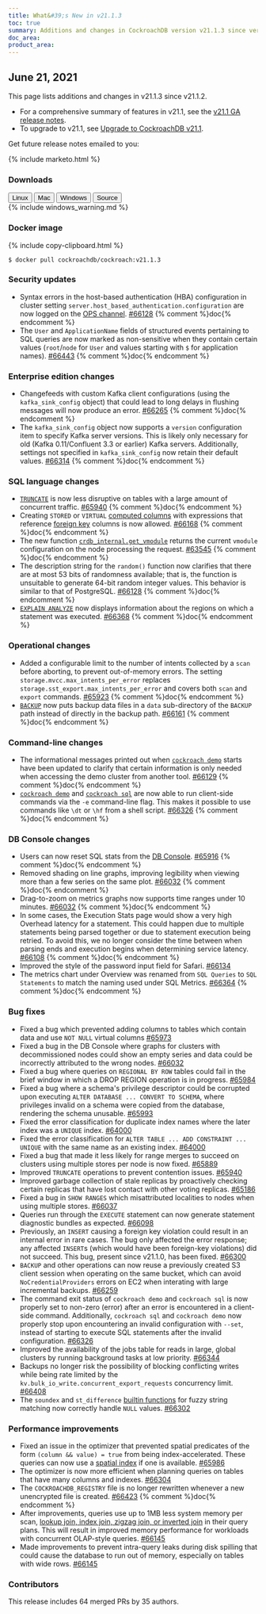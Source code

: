 ```yaml
---
title: What&#39;s New in v21.1.3
toc: true
summary: Additions and changes in CockroachDB version v21.1.3 since version v21.1.2
doc_area: 
product_area: 
---
```


## June 21, 2021

This page lists additions and changes in v21.1.3 since v21.1.2.

- For a comprehensive summary of features in v21.1, see the [v21.1 GA release notes](v21.1.0.html).
- To upgrade to v21.1, see [Upgrade to CockroachDB v21.1](../v21.1/upgrade-cockroach-version.html).

Get future release notes emailed to you:

{% include marketo.html %}


### Downloads

<div id="os-tabs" class="filters clearfix">
    <a href="https://binaries.cockroachdb.com/cockroach-v21.1.3.linux-amd64.tgz"><button id="linux" class="filter-button" data-scope="linux" data-eventcategory="linux-binary-release-notes">Linux</button></a>
    <a href="https://binaries.cockroachdb.com/cockroach-v21.1.3.darwin-10.9-amd64.tgz"><button id="mac" class="filter-button" data-scope="mac" data-eventcategory="mac-binary-release-notes">Mac</button></a>
    <a href="https://binaries.cockroachdb.com/cockroach-v21.1.3.windows-6.2-amd64.zip"><button id="windows" class="filter-button" data-scope="windows" data-eventcategory="windows-binary-release-notes">Windows</button></a>
    <a href="https://binaries.cockroachdb.com/cockroach-v21.1.3.src.tgz"><button id="source" class="filter-button" data-scope="source" data-eventcategory="source-release-notes">Source</button></a>
</div>

<section class="filter-content" data-scope="windows">
{% include windows_warning.md %}
</section>

### Docker image

{% include copy-clipboard.html %}
~~~shell
$ docker pull cockroachdb/cockroach:v21.1.3
~~~


### Security updates

- Syntax errors in the host-based authentication (HBA) configuration in cluster setting `server.host_based_authentication.configuration` are now logged on the [OPS channel](../v21.1/logging.html). [#66128][#66128] {% comment %}doc{% endcomment %}
- The `User` and `ApplicationName` fields of structured events pertaining to SQL queries are now marked as non-sensitive when they contain certain values (`root`/`node` for `User` and values starting with `$` for application names). [#66443][#66443] {% comment %}doc{% endcomment %}

### Enterprise edition changes

- Changefeeds with custom Kafka client configurations (using the `kafka_sink_config` object) that could lead to long delays in flushing messages will now produce an error. [#66265][#66265] {% comment %}doc{% endcomment %}
- The `kafka_sink_config` object now supports a `version` configuration item to specify Kafka server versions. This is likely only necessary for old (Kafka 0.11/Confluent 3.3 or earlier) Kafka servers. Additionally, settings not specified in `kafka_sink_config` now retain their default values. [#66314][#66314] {% comment %}doc{% endcomment %}

### SQL language changes

- [`TRUNCATE`](../v21.1/truncate.html) is now less disruptive on tables with a large amount of concurrent traffic. [#65940][#65940] {% comment %}doc{% endcomment %}
- Creating `STORED` or `VIRTUAL` [computed columns](../v21.1/computed-columns.html) with expressions that reference [foreign key](../v21.1/foreign-key.html) columns is now allowed. [#66168][#66168] {% comment %}doc{% endcomment %}
- The new function [`crdb_internal.get_vmodule`](../v21.1/functions-and-operators.html#system-info-functions) returns the current `vmodule` configuration on the node processing the request. [#63545][#63545] {% comment %}doc{% endcomment %}
- The description string for the `random()` function now clarifies that there are at most 53 bits of randomness available; that is, the function is unsuitable to generate 64-bit random integer values. This behavior is similar to that of PostgreSQL. [#66128][#66128] {% comment %}doc{% endcomment %}
- [`EXPLAIN ANALYZE`](../v21.1/explain-analyze.html) now displays information about the regions on which a statement was executed. [#66368][#66368] {% comment %}doc{% endcomment %}

### Operational changes

- Added a configurable limit to the number of intents collected by a `scan` before aborting, to prevent out-of-memory errors. The setting `storage.mvcc.max_intents_per_error` replaces `storage.sst_export.max_intents_per_error` and covers both `scan` and `export` commands. [#65923][#65923] {% comment %}doc{% endcomment %}
- [`BACKUP`](../v21.1/backup.html) now puts backup data files in a `data` sub-directory of the `BACKUP` path instead of directly in the backup path. [#66161][#66161] {% comment %}doc{% endcomment %}

### Command-line changes

- The informational messages printed out when [`cockroach demo`](../v21.1/cockroach-demo.html) starts have been updated to clarify that certain information is only needed when accessing the demo cluster from another tool. [#66129][#66129] {% comment %}doc{% endcomment %}
- [`cockroach demo`](../v21.1/cockroach-demo.html) and [`cockroach sql`](../v21.1/cockroach-sql.html) are now able to run client-side commands via the `-e` command-line flag. This makes it possible to use commands like `\dt` or `\hf` from a shell script. [#66326][#66326] {% comment %}doc{% endcomment %}

### DB Console changes

- Users can now reset SQL stats from the [DB Console](../v21.1/ui-overview.html). [#65916][#65916] {% comment %}doc{% endcomment %}
- Removed shading on line graphs, improving legibility when viewing more than a few series on the same plot. [#66032][#66032] {% comment %}doc{% endcomment %}
- Drag-to-zoom on metrics graphs now supports time ranges under 10 minutes. [#66032][#66032] {% comment %}doc{% endcomment %}
- In some cases, the Execution Stats page would show a very high Overhead latency for a statement. This could happen due to multiple statements being parsed together or due to statement execution being retried. To avoid this, we no longer consider the time between when parsing ends and execution begins when determining service latency. [#66108][#66108] {% comment %}doc{% endcomment %}
- Improved the style of the password input field for Safari. [#66134][#66134]
- The metrics chart under Overview was renamed from `SQL Queries` to `SQL Statements` to match the naming used under SQL Metrics. [#66364][#66364] {% comment %}doc{% endcomment %}

### Bug fixes

- Fixed a bug which prevented adding columns to tables which contain data and use `NOT NULL` virtual columns [#65973][#65973]
- Fixed a bug in the DB Console where graphs for clusters with decommissioned nodes could show an empty series and data could be incorrectly attributed to the wrong nodes. [#66032][#66032]
- Fixed a bug where queries on `REGIONAL BY ROW` tables could fail in the brief window in which a DROP REGION operation is in progress. [#65984][#65984]
- Fixed a bug where a schema's privilege descriptor could be corrupted upon executing `ALTER DATABASE ... CONVERT TO SCHEMA`, where privileges invalid on a schema were copied from the database, rendering the schema unusable. [#65993][#65993]
- Fixed the error classification for duplicate index names where the later index was a `UNIQUE` index. [#64000][#64000]
- Fixed the error classification for `ALTER TABLE ... ADD CONSTRAINT ... UNIQUE` with the same name as an existing index. [#64000][#64000]
- Fixed a bug that made it less likely for range merges to succeed on clusters using multiple stores per node is now fixed. [#65889][#65889]
- Improved `TRUNCATE` operations to prevent contention issues. [#65940][#65940]
- Improved garbage collection of stale replicas by proactively checking certain replicas that have lost contact with other voting replicas. [#65186][#65186]
- Fixed a bug in `SHOW RANGES` which misattributed localities to nodes when using multiple stores. [#66037][#66037]
- Queries run through the `EXECUTE` statement can now generate statement diagnostic bundles as expected. [#66098][#66098]
- Previously, an `INSERT` causing a foreign key violation could result in an internal error in rare cases. The bug only affected the error response; any affected `INSERT`s (which would have been foreign-key violations) did not succeed. This bug, present since v21.1.0, has been fixed. [#66300][#66300]
- `BACKUP` and other operations can now reuse a previously created S3 client session when operating on the same bucket, which can avoid `NoCredentialProviders` errors on EC2 when interating with large incremental backups. [#66259][#66259]
- The command exit status of `cockroach demo` and `cockroach sql` is now properly set to non-zero (error) after an error is encountered in a client-side command. Additionally, `cockroach sql` and `cockroach demo` now properly stop upon encountering an invalid configuration with `--set`, instead of starting to execute SQL statements after the invalid configuration. [#66326][#66326]
- Improved the availability of the jobs table for reads in large, global clusters by running background tasks at low priority. [#66344][#66344]
- Backups no longer risk the possibility of blocking conflicting writes while being rate limited by the `kv.bulk_io_write.concurrent_export_requests` concurrency limit. [#66408][#66408]
- The `soundex` and `st_difference` [builtin functions](../v21.1/functions-and-operators.html#built-in-functions) for fuzzy string matching now correctly handle `NULL` values. [#66302][#66302]

### Performance improvements

- Fixed an issue in the optimizer that prevented spatial predicates of the form `(column && value) = true` from being index-accelerated. These queries can now use a [spatial index](../v21.1/spatial-indexes.html) if one is available. [#65986][#65986]
- The optimizer is now more efficient when planning queries on tables that have many columns and indexes. [#66304][#66304]
- The `COCKROACHDB_REGISTRY` file is no longer rewritten whenever a new unencrypted file is created. [#66423][#66423] {% comment %}doc{% endcomment %}
- After improvements, queries use up to 1MB less system memory per scan, [lookup join, index join, zigzag join, or inverted join](../v21.1/joins.html) in their query plans. This will result in improved memory performance for workloads with concurrent OLAP-style queries. [#66145][#66145]
- Made improvements to prevent intra-query leaks during disk spilling that could cause the database to run out of memory, especially on tables with wide rows. [#66145][#66145]

### Contributors

This release includes 64 merged PRs by 35 authors.


[#63545]: https://github.com/cockroachdb/cockroach/pull/63545
[#64000]: https://github.com/cockroachdb/cockroach/pull/64000
[#65186]: https://github.com/cockroachdb/cockroach/pull/65186
[#65889]: https://github.com/cockroachdb/cockroach/pull/65889
[#65916]: https://github.com/cockroachdb/cockroach/pull/65916
[#65923]: https://github.com/cockroachdb/cockroach/pull/65923
[#65940]: https://github.com/cockroachdb/cockroach/pull/65940
[#65973]: https://github.com/cockroachdb/cockroach/pull/65973
[#65984]: https://github.com/cockroachdb/cockroach/pull/65984
[#65986]: https://github.com/cockroachdb/cockroach/pull/65986
[#65993]: https://github.com/cockroachdb/cockroach/pull/65993
[#66022]: https://github.com/cockroachdb/cockroach/pull/66022
[#66032]: https://github.com/cockroachdb/cockroach/pull/66032
[#66037]: https://github.com/cockroachdb/cockroach/pull/66037
[#66098]: https://github.com/cockroachdb/cockroach/pull/66098
[#66108]: https://github.com/cockroachdb/cockroach/pull/66108
[#66128]: https://github.com/cockroachdb/cockroach/pull/66128
[#66129]: https://github.com/cockroachdb/cockroach/pull/66129
[#66134]: https://github.com/cockroachdb/cockroach/pull/66134
[#66145]: https://github.com/cockroachdb/cockroach/pull/66145
[#66161]: https://github.com/cockroachdb/cockroach/pull/66161
[#66168]: https://github.com/cockroachdb/cockroach/pull/66168
[#66259]: https://github.com/cockroachdb/cockroach/pull/66259
[#66265]: https://github.com/cockroachdb/cockroach/pull/66265
[#66300]: https://github.com/cockroachdb/cockroach/pull/66300
[#66302]: https://github.com/cockroachdb/cockroach/pull/66302
[#66304]: https://github.com/cockroachdb/cockroach/pull/66304
[#66314]: https://github.com/cockroachdb/cockroach/pull/66314
[#66326]: https://github.com/cockroachdb/cockroach/pull/66326
[#66344]: https://github.com/cockroachdb/cockroach/pull/66344
[#66364]: https://github.com/cockroachdb/cockroach/pull/66364
[#66368]: https://github.com/cockroachdb/cockroach/pull/66368
[#66408]: https://github.com/cockroachdb/cockroach/pull/66408
[#66423]: https://github.com/cockroachdb/cockroach/pull/66423
[#66443]: https://github.com/cockroachdb/cockroach/pull/66443
[#66453]: https://github.com/cockroachdb/cockroach/pull/66453
[#66508]: https://github.com/cockroachdb/cockroach/pull/66508
[25c3d10a0]: https://github.com/cockroachdb/cockroach/commit/25c3d10a0
